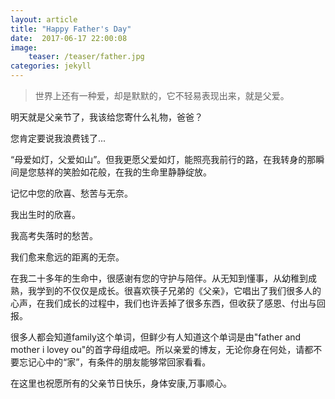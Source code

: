 ```yaml
---
layout: article
title: "Happy Father's Day"
date:  2017-06-17 22:00:08
image:
    teaser: /teaser/father.jpg
categories: jekyll
---
```


> 世界上还有一种爱，却是默默的，它不轻易表现出来，就是父爱。

明天就是父亲节了，我该给您寄什么礼物，爸爸？

您肯定要说我浪费钱了...

“母爱如灯，父爱如山”。但我更愿父爱如灯，能照亮我前行的路，在我转身的那瞬间是您慈祥的笑脸如花般，在我的生命里静静绽放。

记忆中您的欣喜、愁苦与无奈。

我出生时的欣喜。

我高考失落时的愁苦。

我们愈来愈远的距离的无奈。

在我二十多年的生命中，很感谢有您的守护与陪伴。从无知到懂事，从幼稚到成熟，我学到的不仅仅是成长。很喜欢筷子兄弟的《父亲》，它唱出了我们很多人的心声，在我们成长的过程中，我们也许丢掉了很多东西，但收获了感恩、付出与回报。

很多人都会知道family这个单词，但鲜少有人知道这个单词是由"father and mother i lovey ou"的首字母组成吧。所以亲爱的博友，无论你身在何处，请都不要忘记心中的“家”，有条件的朋友能够常回家看看。

在这里也祝愿所有的父亲节日快乐，身体安康,万事顺心。



